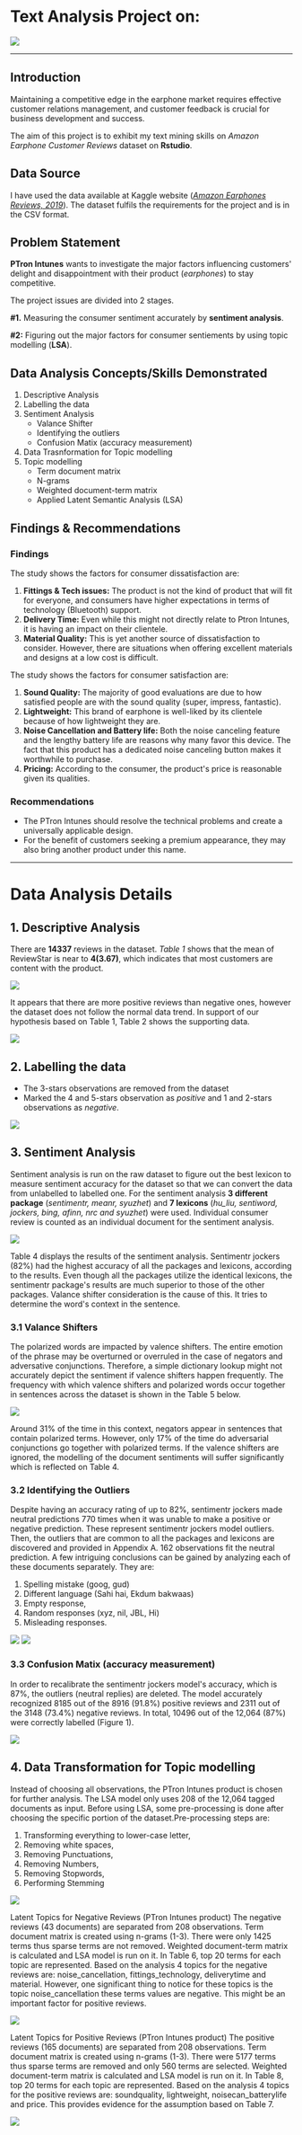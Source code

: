 # Text Analysis Project on: 
![](Intro_Image.png)
***

## Introduction

Maintaining a competitive edge in the earphone market requires effective customer relations management, and customer feedback is crucial for business development and success.

The aim of this project is to exhibit my text mining skills on _Amazon Earphone Customer Reviews_ dataset on **Rstudio**. 


## Data Source 
I have used the data available at Kaggle website (_[Amazon Earphones Reviews, 2019](https://www.kaggle.com/datasets/shitalkat/amazonearphonesreviews)_). The dataset fulfils the requirements for the project and is in the CSV format.


## Problem Statement
**PTron Intunes** wants to investigate the major factors influencing customers' delight and disappointment with their product (_earphones_) to stay competitive. 

The project issues are divided into 2 stages. 

**#1.** Measuring the consumer sentiment accurately by **sentiment analysis**.

**#2:** Figuring out the major factors for consumer sentiements by using topic modelling (**LSA**).

## Data Analysis Concepts/Skills Demonstrated 

1.  Descriptive Analysis
2.  Labelling the data
3.  Sentiment Analysis
    - Valance Shifter
    - Identifying the outliers
    - Confusion Matix (accuracy measurement)
4.  Data Trasnformation for Topic modelling
5.  Topic modelling 
    - Term document matrix
    - N-grams
    - Weighted document-term matrix
    - Applied Latent Semantic Analysis (LSA)

## Findings & Recommendations 
### Findings
The study shows the factors for consumer dissatisfaction are:
1.  **Fittings & Tech issues:** The product is not the kind of product that will fit for everyone, and consumers have higher expectations in terms of technology (Bluetooth) support.
2.  **Delivery Time:** Even while this might not directly relate to Ptron Intunes, it is having an impact on their clientele.
3.  **Material Quality:** This is yet another source of dissatisfaction to consider. However, there are situations when offering excellent materials and designs at a low cost is difficult.


The study shows the factors for consumer satisfaction are:
1.  **Sound Quality:** The majority of good evaluations are due to how satisfied people are with the sound quality (super, impress, fantastic).
2.  **Lightweight:** This brand of earphone is well-liked by its clientele because of how lightweight they are.
3.  **Noise Cancellation and Battery life:** Both the noise canceling feature and the lengthy battery life are reasons why many favor this device. The fact that this product has a dedicated noise canceling button makes it worthwhile to purchase.
4.  **Pricing:** According to the consumer, the product's price is reasonable given its qualities.

### Recommendations
-   The PTron Intunes should resolve the technical problems and create a universally applicable design. 
-   For the benefit of customers seeking a premium appearance, they may also bring another product under this name.

***

# Data Analysis Details

## 1. Descriptive Analysis
There are **14337** reviews in the dataset. _Table 1_ shows that the mean of ReviewStar is near to
**4(3.67)**, which indicates that most customers are content with the product.

![](Table1_InitialSummary.png)

It appears that there are more positive reviews than negative ones, however the dataset does not follow the normal data trend. 
In support of our hypothesis based on Table 1, Table 2 shows the supporting data.

![](Table2_ReviewStarCount.png)

## 2. Labelling the data
-   The 3-stars observations are removed from the dataset
-   Marked the 4 and 5-stars observation as _positive_ and 1 and 2-stars observations as _negative_.

![](Table3_Countofreviews.png)

## 3. Sentiment Analysis
Sentiment analysis is run on the raw dataset to figure out the best lexicon to measure sentiment accuracy for the dataset so that we can convert the data from unlabelled to labelled one. For the sentiment analysis __3 different package__ (_sentimentr, meanr, syuzhet_) and __7 lexicons__ (_hu_liu, sentiword, jockers, bing, afinn, nrc and syuzhet_) were used. Individual consumer review is counted as an individual document for the sentiment analysis. 

![](Table4_SentimentAccuracy.png)

Table 4 displays the results of the sentiment analysis. Sentimentr jockers (82%) had the highest accuracy of all the packages and lexicons, according to the results. Even though all the packages utilize the identical lexicons, the sentimentr package's results are much superior to those of the other packages. Valance shifter consideration is the cause of this. It tries to determine the word's context in the sentence. 

### 3.1 Valance Shifters
The polarized words are impacted by valence shifters. The entire emotion of the phrase may be overturned or overruled in the case of negators and adversative conjunctions. Therefore, a simple dictionary lookup might not accurately depict the sentiment if valence shifters happen frequently. The frequency with which valence shifters and polarized words occur together in sentences across the dataset is shown in the Table 5 below.

![](Table5_ValanceShifters.png)

Around 31% of the time in this context, negators appear in sentences that contain polarized terms. However, only 17% of the time do adversarial conjunctions go together with polarized terms. If the valence shifters are ignored, the modelling of the document sentiments will suffer significantly which is reflected on Table 4.

### 3.2 Identifying the Outliers

Despite having an accuracy rating of up to 82%, sentimentr jockers made neutral predictions 770 times when it was unable to make a positive or negative prediction. These represent sentimentr jockers model outliers. Then, the outliers that are common to all the packages and lexicons are discovered and provided in Appendix A. 162 observations fit the neutral prediction. A few intriguing conclusions can be gained by analyzing each of these documents separately. They are: 
1.	Spelling mistake (goog, gud) 
2.	Different language (Sahi hai, Ekdum bakwaas)
3.	Empty response,
4.	Random responses (xyz, nil, JBL, Hi)
5.	Misleading responses. 

![](Table6.1_outliers.png)
![](Table6.2_outliers.png)

### 3.3 Confusion Matix (accuracy measurement)

In order to recalibrate the sentimentr jockers model's accuracy, which is 87%, the outliers (neutral replies) are deleted. The model accurately recognized 8185 out of the 8916 (91.8%) positive reviews and 2311 out of the 3148 (73.4%) negative reviews. In total, 10496 out of the 12,064 (87%) were correctly labelled (Figure 1).

![](Figure1_FinalConfusionmatrix.png)



## 4. Data Transformation for Topic modelling

Instead of choosing all observations, the PTron Intunes product is chosen for further analysis. The LSA model only uses 208 of the 12,064 tagged documents as input. Before using LSA, some pre-processing is done after choosing the specific portion of the dataset.Pre-processing steps are: 
1.	Transforming everything to lower-case letter,
2.	Removing white spaces,
3.	Removing Punctuations,
4.	Removing Numbers,
5.	Removing Stopwords,
6.	Performing Stemming

![](Figure2_datatransformation.png)


Latent Topics for Negative Reviews (PTron Intunes product)
The negative reviews (43 documents) are separated from 208 observations. Term document matrix is created using n-grams (1-3). There were only 1425 terms thus sparse terms are not removed. Weighted document-term matrix is calculated and LSA model is run on it. In Table 6, top 20 terms for each topic are represented. Based on the analysis 4 topics for the negative reviews are: noise_cancellation, fittings_technology, deliverytime and material. However, one significant thing to notice for these topics is the topic noise_cancellation these terms values are negative. This might be an important factor for positive reviews.

![](Table7_Negativefactors.png)

Latent Topics for Positive Reviews (PTron Intunes product)
The positive reviews (165 documents) are separated from 208 observations. Term document matrix is created using n-grams (1-3). There were 5177 terms thus sparse terms are removed and only 560 terms are selected. Weighted document-term matrix is calculated and LSA model is run on it. In Table 8, top 20 terms for each topic are represented. Based on the analysis 4 topics for the positive reviews are: soundquality, lightweight, noisecan_batterylife and price. This provides evidence for the assumption based on Table 7.

![](Table8_Positivefactors.png)



